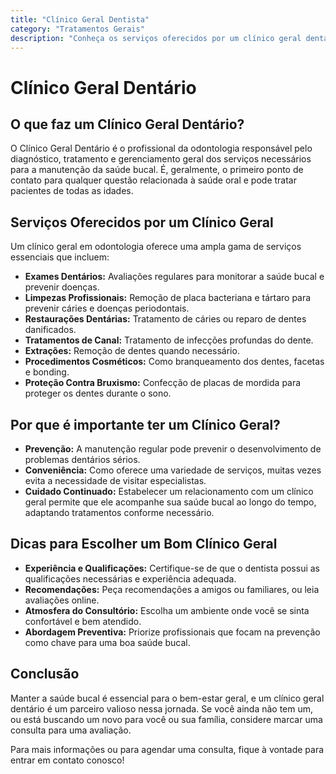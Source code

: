 ```yaml
---
title: "Clínico Geral Dentista"
category: "Tratamentos Gerais"
description: "Conheça os serviços oferecidos por um clínico geral dentário, responsável pelo cuidado integral da saúde bucal, tratando desde problemas simples até complexos, para pacientes de todas as idades."
---
```


# Clínico Geral Dentário

## O que faz um Clínico Geral Dentário?

O Clínico Geral Dentário é o profissional da odontologia responsável pelo diagnóstico, tratamento e gerenciamento geral dos serviços necessários para a manutenção da saúde bucal. É, geralmente, o primeiro ponto de contato para qualquer questão relacionada à saúde oral e pode tratar pacientes de todas as idades.

## Serviços Oferecidos por um Clínico Geral

Um clínico geral em odontologia oferece uma ampla gama de serviços essenciais que incluem:

- **Exames Dentários:** Avaliações regulares para monitorar a saúde bucal e prevenir doenças.
- **Limpezas Profissionais:** Remoção de placa bacteriana e tártaro para prevenir cáries e doenças periodontais.
- **Restaurações Dentárias:** Tratamento de cáries ou reparo de dentes danificados.
- **Tratamentos de Canal:** Tratamento de infecções profundas do dente.
- **Extrações:** Remoção de dentes quando necessário.
- **Procedimentos Cosméticos:** Como branqueamento dos dentes, facetas e bonding.
- **Proteção Contra Bruxismo:** Confecção de placas de mordida para proteger os dentes durante o sono.

## Por que é importante ter um Clínico Geral?

- **Prevenção:** A manutenção regular pode prevenir o desenvolvimento de problemas dentários sérios.
- **Conveniência:** Como oferece uma variedade de serviços, muitas vezes evita a necessidade de visitar especialistas.
- **Cuidado Continuado:** Estabelecer um relacionamento com um clínico geral permite que ele acompanhe sua saúde bucal ao longo do tempo, adaptando tratamentos conforme necessário.

## Dicas para Escolher um Bom Clínico Geral

- **Experiência e Qualificações:** Certifique-se de que o dentista possui as qualificações necessárias e experiência adequada.
- **Recomendações:** Peça recomendações a amigos ou familiares, ou leia avaliações online.
- **Atmosfera do Consultório:** Escolha um ambiente onde você se sinta confortável e bem atendido.
- **Abordagem Preventiva:** Priorize profissionais que focam na prevenção como chave para uma boa saúde bucal.

## Conclusão

Manter a saúde bucal é essencial para o bem-estar geral, e um clínico geral dentário é um parceiro valioso nessa jornada. Se você ainda não tem um, ou está buscando um novo para você ou sua família, considere marcar uma consulta para uma avaliação.

Para mais informações ou para agendar uma consulta, fique à vontade para entrar em contato conosco!
